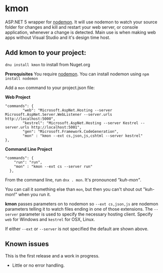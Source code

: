 kmon
==========

ASP.NET 5 wrapper for [nodemon](https://github.com/remy/nodemon). It will use nodemon to watch your source folder for changes and kill and restart your
web server, or console application, whenever a change is detected. Main use is when making web apps without Visual Studio and it's design time host. 

## Add kmon to your project: 

`dnu install kmon` to install from Nuget.org

**Prerequisites**
You require [nodemon](https://github.com/remy/nodemon). You can install nodemon using ```npm install nodemon```

Add a `mon` command to your project.json file: 

**Web Project**
```
"commands": {
        "web": "Microsoft.AspNet.Hosting --server Microsoft.AspNet.Server.WebListener --server.urls http://localhost:5000",
        "kestrel": "Microsoft.AspNet.Hosting --server Kestrel --server.urls http://localhost:5001",
        "gen": "Microsoft.Framework.CodeGeneration",
        "mon" : "kmon --ext cs,json,js,cshtml --server kestrel"
},
```

**Command Line Project**
```
"commands": {
    "run": "run",
    "mon" : "kmon --ext cs --server run"
  },
```

From the command line, run `dnx . mon`. It's pronounced *"kuh-mon"*. 

You can call it something else than `mon`, but then you can't shout out "kuh-mon!" when you run it. 

**kmon** passes parameters on to nodemon so `--ext cs,json,js` are nodemon parameters telling it to watch files ending in 
one of those extensions. The `--server` parameter is used to specify the necessary hosting client.  Specify `web` for Windows and `kestrel` for OSX, Linux.

If either `--ext` or `--server` is not specified the default are shown above.

## Known issues
This is the first release and a work in progress. 
* Little or no error handling. 
